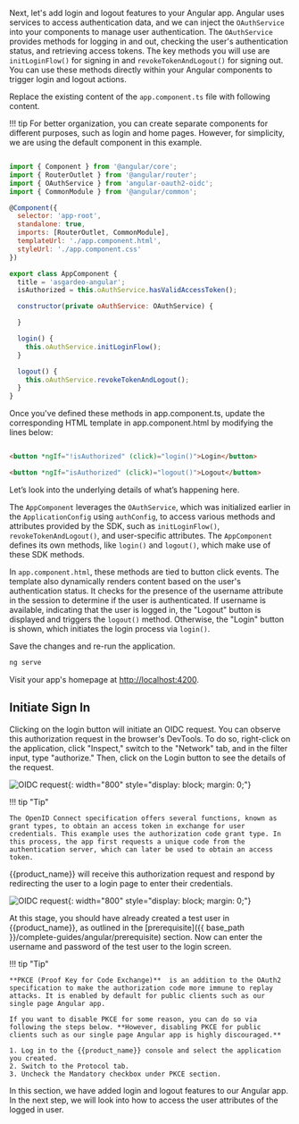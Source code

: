 

Next, let's add login and logout features to your Angular app. Angular uses services to access authentication data, and we can inject the `OAuthService` into your components to manage user authentication. The `OAuthService` provides methods for logging in and out, checking the user's authentication status, and retrieving access tokens. The key methods you will use are `initLoginFlow()` for signing in and `revokeTokenAndLogout()` for signing out. You can use these methods directly within your Angular components to trigger login and logout actions.

Replace the existing content of the `app.component.ts` file with following content.

!!! tip
    For better organization, you can create separate components for different purposes, such as login and home pages. However, for simplicity, we are using the default component in this example.

```javascript title="app.component.ts"  hl_lines="16-28"

import { Component } from '@angular/core';
import { RouterOutlet } from '@angular/router';
import { OAuthService } from 'angular-oauth2-oidc';
import { CommonModule } from '@angular/common';

@Component({
  selector: 'app-root',
  standalone: true,
  imports: [RouterOutlet, CommonModule],
  templateUrl: './app.component.html',
  styleUrl: './app.component.css'
})

export class AppComponent {
  title = 'asgardeo-angular';
  isAuthorized = this.oAuthService.hasValidAccessToken();

  constructor(private oAuthService: OAuthService) {

  }

  login() {
    this.oAuthService.initLoginFlow();
  }

  logout() {
    this.oAuthService.revokeTokenAndLogout();
  }
}

```

Once you've defined these methods in app.component.ts, update the corresponding HTML template in app.component.html by modifying the lines below:  

```html title="app.component.html" 

<button *ngIf="!isAuthorized" (click)="login()">Login</button>

<button *ngIf="isAuthorized" (click)="logout()">Logout</button>

```

Let’s look into the underlying details of what’s happening here.

The `AppComponent` leverages the `OAuthService`, which was initialized earlier in the `ApplicationConfig` using `authConfig`, to access various methods and attributes provided by the SDK, such as `initLoginFlow()`, `revokeTokenAndLogout()`, and user-specific attributes. The `AppComponent` defines its own methods, like `login()` and `logout()`, which make use of these SDK methods.

In `app.component.html`, these methods are tied to button click events. The template also dynamically renders content based on the user's authentication status. It checks for the presence of the username attribute in the session to determine if the user is authenticated. If username is available, indicating that the user is logged in, the "Logout" button is displayed and triggers the `logout()` method. Otherwise, the "Login" button is shown, which initiates the login process via `login()`.

Save the changes and re-run the application.

```bash
ng serve

```

Visit your app's homepage at [http://localhost:4200](http://localhost:4200).


## Initiate Sign In
Clicking on the login button will initiate an OIDC request. You can observe this authorization request in the browser's DevTools. To do so, right-click on the application, click "Inspect," switch to the "Network" tab, and in the filter input, type "authorize." Then, click on the Login button to see the details of the request.

![OIDC request]({{base_path}}/assets/img/complete-guides/angular/image15.png){: width="800" style="display: block; margin: 0;"}

!!! tip "Tip"

    The OpenID Connect specification offers several functions, known as grant types, to obtain an access token in exchange for user credentials. This example uses the authorization code grant type. In this process, the app first requests a unique code from the authentication server, which can later be used to obtain an access token. 

{{product_name}} will receive this authorization request and respond by redirecting the user to a login page to enter their credentials.

![OIDC request]({{base_path}}/assets/img/complete-guides/angular/image16.png){: width="800" style="display: block; margin: 0;"}

At this stage, you should have already created a test user in {{product_name}}, as outlined in the [prerequisite]({{ base_path }}/complete-guides/angular/prerequisite) section. Now can enter the username and password of the test user to the login screen.

!!! tip "Tip"

    **PKCE (Proof Key for Code Exchange)**  is an addition to the OAuth2 specification to make the authorization code more immune to replay attacks. It is enabled by default for public clients such as our single page Angular app. 
    
    If you want to disable PKCE for some reason, you can do so via following the steps below. **However, disabling PKCE for public clients such as our single page Angular app is highly discouraged.**  

    1. Log in to the {{product_name}} console and select the application you created.
    2. Switch to the Protocol tab.
    3. Uncheck the Mandatory checkbox under PKCE section.

In this section, we have added login and logout features to our Angular app. In the next step, we will look into how to access the user attributes of the logged in user.
